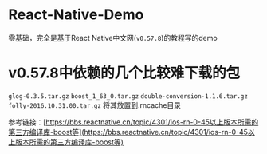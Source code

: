 # React-Native-Demo
零基础，完全是基于React Native中文网(`v0.57.8`)的教程写的demo

# v0.57.8中依赖的几个比较难下载的包
`glog-0.3.5.tar.gz`
`boost_1_63_0.tar.gz`
`double-conversion-1.1.6.tar.gz`
`folly-2016.10.31.00.tar.gz`
将其放置到.rncache目录

参考链接：[https://bbs.reactnative.cn/topic/4301/ios-rn-0-45以上版本所需的第三方编译库-boost等](https://bbs.reactnative.cn/topic/4301/ios-rn-0-45以上版本所需的第三方编译库-boost等)
